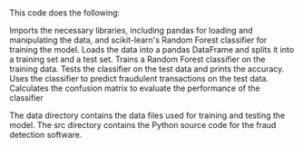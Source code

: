 #

This code does the following:

Imports the necessary libraries, including pandas for loading and manipulating the data, and scikit-learn's Random Forest classifier for training the model.
Loads the data into a pandas DataFrame and splits it into a training set and a test set.
Trains a Random Forest classifier on the training data.
Tests the classifier on the test data and prints the accuracy.
Uses the classifier to predict fraudulent transactions on the test data.
Calculates the confusion matrix to evaluate the performance of the classifier

The data directory contains the data files used for training and testing the model.
The src directory contains the Python source code for the fraud detection software.